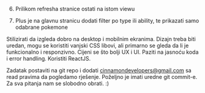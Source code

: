 <!-- 1. Napraviti web stranicu te dohvatiti i prikazati listu pokemona s API-ja
(https://pokeapi.co/). -->

<!-- 2. Dodati paginaciju ili infinite scroll za učitavanje podataka dio po dio, te dodati
opciju za dohvaćanje svih podataka -->

<!-- 3. Prilikom svakog učitavanja podataka vizualno prikazati nekim loaderom -->

<!-- 4. Klikom na ime pokemona otvoriti novu stranicu s detaljima tog pokemona. Nije
potrebno ispisati sve informacije. Staviti sliku, ako nema nijedne slike staviti
placeholder. Plus je neki slider, galeriju ili slično za prikaz više slika -->

<!-- 5. Na stranici pokemona prikazati type pokemona, te na klik prikazati listu svih
pokemona istog tipa u modalu -->

6. Prilikom refresha stranice ostati na istom viewu

7. Plus je na glavnu stranicu dodati filter po type ili ability, te prikazati samo
odabrane pokemone

<!-- 8. Dodati search box po imenu pokemona. -->




Stilizirati da izgleda dobro na desktop i mobilnim ekranima. Dizajn treba biti
uredan, mogu se koristiti vanjski CSS libovi, ali primarno se gleda da li je
funkcionalno i responzivno. Cijeni se što bolji UX i UI.
Paziti na jasnoću koda i error handling.
Koristiti ReactJS.

Zadatak postaviti na git repo i dodati cinnamondevelopers@gmail.com sa
read pravima da pogledamo rješenje.
Poželjno je imati uredne git commit-e.
Za sva pitanja nam se slobodno obrati. :)
